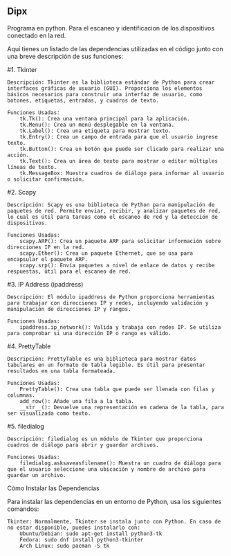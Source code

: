 ## Dipx
Programa en python. 
Para el escaneo y identificacion de los dispositivos conectado en la red.

Aquí tienes un listado de las dependencias utilizadas en el código junto con una breve descripción de sus funciones:

#1. Tkinter

    Descripción: Tkinter es la biblioteca estándar de Python para crear interfaces gráficas de usuario (GUI). Proporciona los elementos básicos necesarios para construir una interfaz de usuario, como botones, etiquetas, entradas, y cuadros de texto.

    Funciones Usadas:
        tk.Tk(): Crea una ventana principal para la aplicación.
        tk.Menu(): Crea un menú desplegable en la ventana.
        tk.Label(): Crea una etiqueta para mostrar texto.
        tk.Entry(): Crea un campo de entrada para que el usuario ingrese texto.
        tk.Button(): Crea un botón que puede ser clicado para realizar una acción.
        tk.Text(): Crea un área de texto para mostrar o editar múltiples líneas de texto.
        tk.MessageBox: Muestra cuadros de diálogo para informar al usuario o solicitar confirmación.

#2. Scapy

    Descripción: Scapy es una biblioteca de Python para manipulación de paquetes de red. Permite enviar, recibir, y analizar paquetes de red, lo cual es útil para tareas como el escaneo de red y la detección de dispositivos.

    Funciones Usadas:
        scapy.ARP(): Crea un paquete ARP para solicitar información sobre direcciones IP en la red.
        scapy.Ether(): Crea un paquete Ethernet, que se usa para encapsular el paquete ARP.
        scapy.srp(): Envía paquetes a nivel de enlace de datos y recibe respuestas, útil para el escaneo de red.

#3. IP Address (ipaddress)

    Descripción: El módulo ipaddress de Python proporciona herramientas para trabajar con direcciones IP y redes, incluyendo validación y manipulación de direcciones IP y rangos.

    Funciones Usadas:
        ipaddress.ip_network(): Valida y trabaja con redes IP. Se utiliza para comprobar si una dirección IP o rango es válido.

#4. PrettyTable

    Descripción: PrettyTable es una biblioteca para mostrar datos tabulares en un formato de tabla legible. Es útil para presentar resultados en una tabla formateada.

    Funciones Usadas:
        PrettyTable(): Crea una tabla que puede ser llenada con filas y columnas.
        add_row(): Añade una fila a la tabla.
        __str__(): Devuelve una representación en cadena de la tabla, para ser visualizada como texto.

#5. filedialog

    Descripción: filedialog es un módulo de Tkinter que proporciona cuadros de diálogo para abrir y guardar archivos.

    Funciones Usadas:
        filedialog.asksaveasfilename(): Muestra un cuadro de diálogo para que el usuario seleccione una ubicación y nombre de archivo para guardar un archivo.

Cómo Instalar las Dependencias

Para instalar las dependencias en un entorno de Python, usa los siguientes comandos:

    Tkinter: Normalmente, Tkinter se instala junto con Python. En caso de no estar disponible, puedes instalarlo con:
        Ubuntu/Debian: sudo apt-get install python3-tk
        Fedora: sudo dnf install python3-tkinter
        Arch Linux: sudo pacman -S tk
